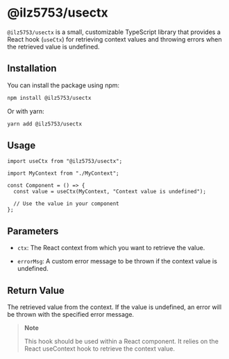 # @ilz5753/usectx

`@ilz5753/usectx` is a small, customizable TypeScript library that provides a React hook (`useCtx`) for retrieving context values and throwing errors when the retrieved value is undefined.

## Installation

You can install the package using npm:

```bash
npm install @ilz5753/usectx
```

Or with yarn:

```bash
yarn add @ilz5753/usectx
```

## Usage

```tsx
import useCtx from "@ilz5753/usectx";

import MyContext from "./MyContext";

const Component = () => {
  const value = useCtx(MyContext, "Context value is undefined");

  // Use the value in your component
};
```

## Parameters

- `ctx`: The React context from which you want to retrieve the value.

- `errorMsg`: A custom error message to be thrown if the context value is undefined.

## Return Value

The retrieved value from the context. If the value is undefined, an error will be thrown with the specified error message.

> **Note**
>
> This hook should be used within a React component. It relies on the React useContext hook to retrieve the context value.
